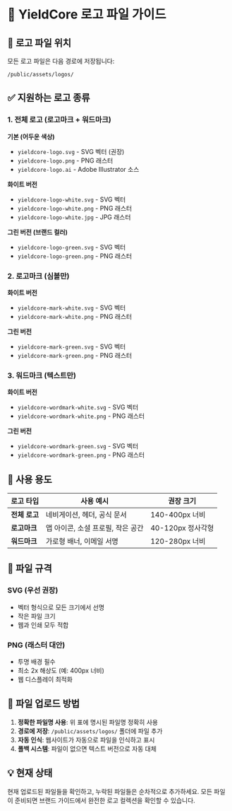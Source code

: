 # 🎨 YieldCore 로고 파일 가이드

## 📁 로고 파일 위치
모든 로고 파일은 다음 경로에 저장됩니다:
```
/public/assets/logos/
```

## ✅ 지원하는 로고 종류

### 1. 전체 로고 (로고마크 + 워드마크)
**기본 (어두운 색상)**
- `yieldcore-logo.svg` - SVG 벡터 (권장)
- `yieldcore-logo.png` - PNG 래스터
- `yieldcore-logo.ai` - Adobe Illustrator 소스

**화이트 버전**
- `yieldcore-logo-white.svg` - SVG 벡터
- `yieldcore-logo-white.png` - PNG 래스터
- `yieldcore-logo-white.jpg` - JPG 래스터

**그린 버전 (브랜드 컬러)**
- `yieldcore-logo-green.svg` - SVG 벡터
- `yieldcore-logo-green.png` - PNG 래스터

### 2. 로고마크 (심볼만)
**화이트 버전**
- `yieldcore-mark-white.svg` - SVG 벡터
- `yieldcore-mark-white.png` - PNG 래스터

**그린 버전**
- `yieldcore-mark-green.svg` - SVG 벡터
- `yieldcore-mark-green.png` - PNG 래스터

### 3. 워드마크 (텍스트만)
**화이트 버전**
- `yieldcore-wordmark-white.svg` - SVG 벡터
- `yieldcore-wordmark-white.png` - PNG 래스터

**그린 버전**
- `yieldcore-wordmark-green.svg` - SVG 벡터
- `yieldcore-wordmark-green.png` - PNG 래스터

## 🎯 사용 용도

| 로고 타입 | 사용 예시 | 권장 크기 |
|-----------|-----------|-----------|
| **전체 로고** | 네비게이션, 헤더, 공식 문서 | 140-400px 너비 |
| **로고마크** | 앱 아이콘, 소셜 프로필, 작은 공간 | 40-120px 정사각형 |
| **워드마크** | 가로형 배너, 이메일 서명 | 120-280px 너비 |

## 📏 파일 규격

### SVG (우선 권장)
- 벡터 형식으로 모든 크기에서 선명
- 작은 파일 크기
- 웹과 인쇄 모두 적합

### PNG (래스터 대안)
- 투명 배경 필수
- 최소 2x 해상도 (예: 400px 너비)
- 웹 디스플레이 최적화

## 🚀 파일 업로드 방법

1. **정확한 파일명 사용**: 위 표에 명시된 파일명 정확히 사용
2. **경로에 저장**: `/public/assets/logos/` 폴더에 파일 추가
3. **자동 인식**: 웹사이트가 자동으로 파일을 인식하고 표시
4. **폴백 시스템**: 파일이 없으면 텍스트 버전으로 자동 대체

## 💡 현재 상태

현재 업로드된 파일들을 확인하고, 누락된 파일들은 순차적으로 추가하세요. 모든 파일이 준비되면 브랜드 가이드에서 완전한 로고 컬렉션을 확인할 수 있습니다.
